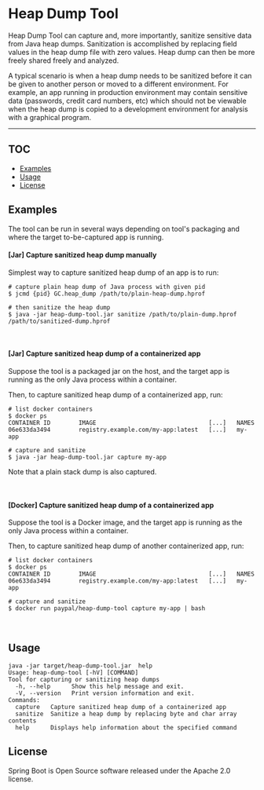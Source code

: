 # Heap Dump Tool

Heap Dump Tool can capture and, more importantly, sanitize sensitive data from Java heap dumps. Sanitization is accomplished
by replacing field values in the heap dump file with zero values. Heap dump can then be more freely shared freely and analyzed.

A typical scenario is when a heap dump needs to be sanitized before it can be given to another person or moved to a different
environment. For example, an app running in production environment may contain sensitive data (passwords, credit card
numbers, etc) which should not be viewable when the heap dump is copied to a development environment for analysis with a
graphical program.

---

## TOC
  * [Examples](#examples)
  * [Usage](#usage)
  * [License](#license)
	
## Examples

The tool can be run in several ways depending on tool's packaging and where the target to-be-captured app is running.

#### [Jar] Capture sanitized heap dump manually

Simplest way to capture sanitized heap dump of an app is to run:

```
# capture plain heap dump of Java process with given pid
$ jcmd {pid} GC.heap_dump /path/to/plain-heap-dump.hprof

# then sanitize the heap dump
$ java -jar heap-dump-tool.jar sanitize /path/to/plain-dump.hprof /path/to/sanitized-dump.hprof
```

<br/>

#### [Jar] Capture sanitized heap dump of a containerized app

Suppose the tool is a packaged jar on the host, and the target app is running as the only Java process within a container.

Then, to capture sanitized heap dump of a containerized app, run:

```
# list docker containers
$ docker ps
CONTAINER ID        IMAGE                                [...]   NAMES
06e633da3494        registry.example.com/my-app:latest   [...]   my-app

# capture and sanitize
$ java -jar heap-dump-tool.jar capture my-app
```

Note that a plain stack dump is also captured.

<br/>

#### [Docker] Capture sanitized heap dump of a containerized app

Suppose the tool is a Docker image, and the target app is running as the only Java process within a container.

Then, to capture sanitized heap dump of another containerized app, run:

```
# list docker containers
$ docker ps
CONTAINER ID        IMAGE                                [...]   NAMES
06e633da3494        registry.example.com/my-app:latest   [...]   my-app

# capture and sanitize
$ docker run paypal/heap-dump-tool capture my-app | bash
```

<br/>

<a name="usage"></a>

## Usage

```
java -jar target/heap-dump-tool.jar  help
Usage: heap-dump-tool [-hV] [COMMAND]
Tool for capturing or sanitizing heap dumps
  -h, --help      Show this help message and exit.
  -V, --version   Print version information and exit.
Commands:
  capture   Capture sanitized heap dump of a containerized app
  sanitize  Sanitize a heap dump by replacing byte and char array contents
  help      Displays help information about the specified command
```

<a name="license"></a>

## License

Spring Boot is Open Source software released under the Apache 2.0 license.

